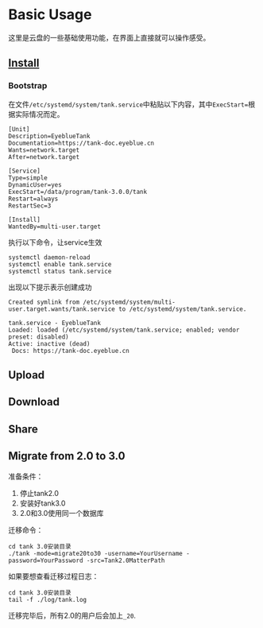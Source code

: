 # Basic Usage

这里是云盘的一些基础使用功能，在界面上直接就可以操作感受。

## [Install](./install.md)


### Bootstrap

在文件`/etc/systemd/system/tank.service`中粘贴以下内容，其中`ExecStart=`根据实际情况而定。
```
[Unit]
Description=EyeblueTank
Documentation=https://tank-doc.eyeblue.cn
Wants=network.target
After=network.target

[Service]
Type=simple
DynamicUser=yes
ExecStart=/data/program/tank-3.0.0/tank
Restart=always
RestartSec=3

[Install]
WantedBy=multi-user.target
```

执行以下命令，让service生效
```shell
systemctl daemon-reload
systemctl enable tank.service
systemctl status tank.service
```

出现以下提示表示创建成功
```
Created symlink from /etc/systemd/system/multi-user.target.wants/tank.service to /etc/systemd/system/tank.service.

tank.service - EyeblueTank
Loaded: loaded (/etc/systemd/system/tank.service; enabled; vendor preset: disabled)
Active: inactive (dead)
 Docs: https://tank-doc.eyeblue.cn
```

## Upload

## Download

## Share



## Migrate from 2.0 to 3.0

准备条件：

1. 停止tank2.0
2. 安装好tank3.0
3. 2.0和3.0使用同一个数据库

迁移命令：
```
cd tank 3.0安装目录
./tank -mode=migrate20to30 -username=YourUsername -password=YourPassword -src=Tank2.0MatterPath
```


如果要想查看迁移过程日志：
```
cd tank 3.0安装目录
tail -f ./log/tank.log
```

迁移完毕后，所有2.0的用户后会加上`_20`.




